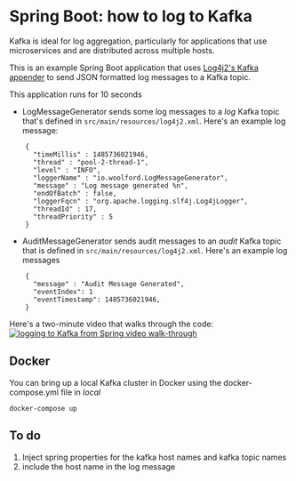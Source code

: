# Spring Boot: how to log to Kafka

Kafka is ideal for log aggregation, particularly for applications that use microservices and are distributed across multiple hosts.

This is an example Spring Boot application that uses [Log4j2's Kafka appender](https://logging.apache.org/log4j/2.x/manual/appenders.html#KafkaAppender) to send JSON formatted log messages to a Kafka topic.

This application runs for 10 seconds 
* LogMessageGenerator sends some log messages to a _log_ Kafka topic that's defined in `src/main/resources/log4j2.xml`. Here's an example log message:
```
    {
      "timeMillis" : 1485736021946,
      "thread" : "pool-2-thread-1",
      "level" : "INFO",
      "loggerName" : "io.woolford.LogMessageGenerator",
      "message" : "Log message generated %n",
      "endOfBatch" : false,
      "loggerFqcn" : "org.apache.logging.slf4j.Log4jLogger",
      "threadId" : 17,
      "threadPriority" : 5
    }
```
* AuditMessageGenerator sends audit messages to an _audit_ Kafka topic that is defined in `src/main/resources/log4j2.xml`. Here's an example log messages
```
    {
      "message" : "Audit Message Generated",
      "eventIndex": 1
      "eventTimestamp": 1485736021946,
    }
```
Here's a two-minute video that walks through the code:
[![logging to Kafka from Spring video walk-through](https://img.youtube.com/vi/G7wMwEDkX_4/0.jpg)](https://www.youtube.com/watch?v=G7wMwEDkX_4)

## Docker
You can bring up a local Kafka cluster in Docker using the docker-compose.yml file in _local_
```
docker-compose up
```

## To do

1) Inject spring properties for the kafka host names and kafka topic names
1) include the host name in  the log message
